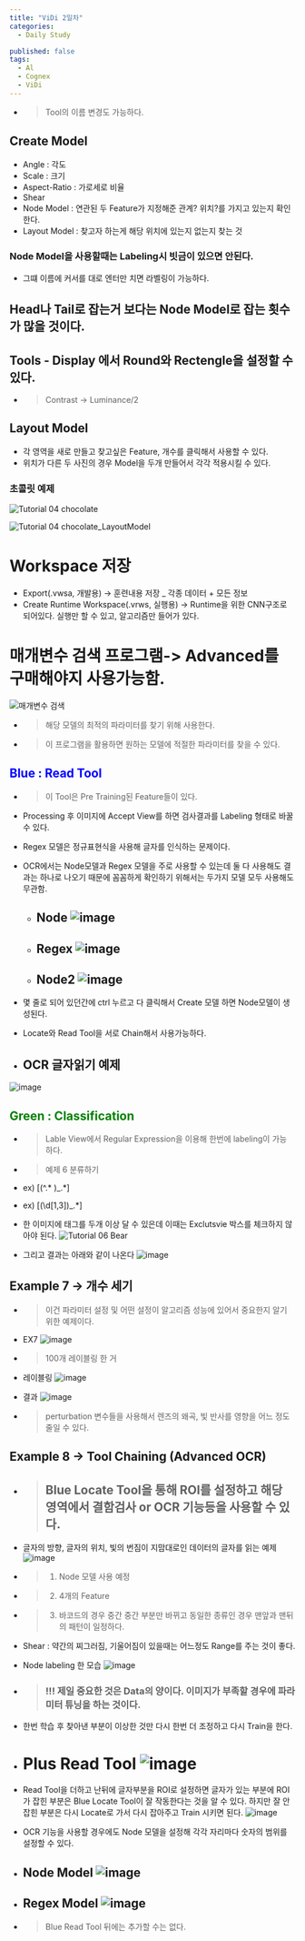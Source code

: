 ```yaml
---
title: "ViDi 2일차"
categories:
  - Daily Study

published: false
tags:
  - Al
  - Cognex
  - ViDi
---
```


- > Tool의 이름 변경도 가능하다. 

## Create Model
- Angle : 각도
- Scale : 크기
- Aspect-Ratio : 가로세로 비율
- Shear
- Node Model : 연관된 두 Feature가 지정해준 관계? 위치?를 가지고 있는지 확인한다.
- Layout Model : 찾고자 하는게 해당 위치에 있는지 없는지 찾는 것
### Node Model을 사용할때는 Labeling시 빗금이 있으면 안된다.
- 그떄 이름에 커서를 대로 엔터만 치면 라벨링이 가능하다.

## Head나 Tail로 잡는거 보다는 Node Model로 잡는 횟수가 많을 것이다. 

## Tools - Display 에서 Round와 Rectengle을 설정할 수 있다. 

- > Contrast ->  Luminance/2 



## Layout Model
- 각 영역을 새로 만들고 찾고싶은 Feature, 개수를 클릭해서 사용할 수 있다.
- 위치가 다른 두 사진의 경우 Model을 두개 만들어서 각각 적용시킬 수 있다. 

### 초콜릿 예제
![Tutorial 04 chocolate](https://user-images.githubusercontent.com/38587274/148337883-924f4881-5e67-4a53-b6a8-a3d006e68d55.PNG)

![Tutorial 04 chocolate_LayoutModel](https://user-images.githubusercontent.com/38587274/148337899-4ccaff8a-4060-49be-bd23-0132435a5a2f.PNG)
# Workspace 저장
- Export(.vwsa, 개발용) -> 훈련내용 저장 _ 각종 데이터 + 모든 정보
- Create Runtime Workspace(.vrws, 실행용) ->  Runtime을 위한 CNN구조로 되어있다. 실행만 할 수 있고, 알고리즘만 들어가 있다. 


# 매개변수 검색 프로그램-> Advanced를 구매해야지 사용가능함.
![매개변수 검색](https://user-images.githubusercontent.com/38587274/148337909-58e32b70-2bf3-4883-a332-c87f6721ef1b.PNG)

- > 해당 모델의 최적의 파라미터를 찾기 위해 사용한다.
- > 이 프로그램을 활용하면 원하는 모델에 적절한 파라미터를 찾을 수 있다. 


## <span style="color:blue">Blue : Read Tool</span>
- > 이 Tool은 Pre Training된 Feature들이 있다. 
- Processing 후 이미지에 Accept View를 하면 검사결과를 Labeling 형태로 바꿀 수 있다. 
- Regex 모델은 정규표현식을 사용해 글자를 인식하는 문제이다. 
- OCR에서는 Node모델과 Regex 모델을 주로 사용할 수 있는데 둘 다 사용해도 결과는 하나로 나오기 때문에 꼼꼼하게 확인하기 위해서는 두가지 모델 모두 사용해도 무관함.
    - ## Node ![image](https://user-images.githubusercontent.com/38587274/148338449-d4ff5c00-3347-4417-90ba-383f07108a20.png)
    - ## Regex ![image](https://user-images.githubusercontent.com/38587274/148338479-b36ee92f-6abd-4887-a535-14c31921400d.png)
    - ## Node2 ![image](https://user-images.githubusercontent.com/38587274/148338512-76dd9367-3844-42f2-acdc-e7831d06b3c2.png)
- 몇 줄로 되어 있던간에 ctrl 누르고 다 클릭해서 Create 모델 하면 Node모델이 생성된다. 
- Locate와 Read Tool을 서로 Chain해서 사용가능하다. 

- ## OCR 글자읽기 예제
 ![image](https://user-images.githubusercontent.com/38587274/148338537-990399dc-6741-4021-93ad-a4b7ebb2a1f6.png)

## <span style="color:green">Green : Classification</span>
- > Lable View에서 Regular Expression을 이용해 한번에 labeling이 가능 하다. 
- > 예제 6 분류하기 
- ex) [(^.* )_.*]
- ex) [(\d[1,3])_.*]

- 한 이미지에 태그를 두개 이상 달 수 있은데 이때는 Exclutsvie 박스를 체크하지 않아야 된다. ![Tutorial 06 Bear](https://user-images.githubusercontent.com/38587274/148337905-33372cff-bc36-41fb-ac73-938838c4566e.PNG)

- 그리고 결과는 아래와 같이 나온다 
![image](https://user-images.githubusercontent.com/38587274/148338078-bb6c3bcb-2daa-4671-b6e4-dfaad15f6428.png)


## Example 7 -> 개수 세기
- > 이건 파라미터 설정 및 어떤 설정이 알고리즘 성능에 있어서 중요한지 알기 위한 예제이다. 

- EX7 ![image](https://user-images.githubusercontent.com/38587274/148339197-71d85d2d-83ae-419e-8b49-59e09ab31856.png)

- > 100개 레이블링 한 거 

- 레이블링 ![image](https://user-images.githubusercontent.com/38587274/148339812-dc7bcd86-e78a-4d37-b934-369634741bf3.png)

- 결과 ![image](https://user-images.githubusercontent.com/38587274/148341355-ae0c816f-e3c0-4ecf-81c3-4dc88a08743a.png)


- > perturbation 변수들을 사용해서 렌즈의 왜곡, 빛 반사를 영향을 어느 정도 줄일 수 있다. 

## Example 8 -> Tool Chaining (Advanced OCR)
- > ## Blue Locate Tool을 통해 ROI를 설정하고 해당 영역에서 결함검사 or OCR 기능등을 사용할 수 있다. 
- 글자의 방향, 글자의 위치, 빛의 번짐이 지맘대로인 데이터의 글자를 읽는 예제 ![image](https://user-images.githubusercontent.com/38587274/148341832-f3ca5639-e1cd-45aa-afc8-9621b1d9d72e.png)

- > 1. Node 모델 사용 예정  
- > 2. 4개의 Feature 
- > 3. 바코드의 경우 중간 중간 부분만 바뀌고 동일한 종류인 경우 맨앞과 맨뒤의 패턴이 일정하다. 
- Shear : 약간의 찌그러짐, 기울어짐이 있을때는 어느정도 Range를 주는 것이 좋다. 
- Node labeling 한 모습  ![image](https://user-images.githubusercontent.com/38587274/148343094-39eee18f-7a4e-4ff5-bc0c-c8509b352f58.png)

- > ### !!! 제일 중요한 것은 Data의 양이다. 이미지가 부족할 경우에 파라미터 튜닝을 하는 것이다.  

- 한번 학습 후 찾아낸 부분이 이상한 것만 다시 한번 더 조정하고 다시 Train을 한다. 

- # Plus Read Tool ![image](https://user-images.githubusercontent.com/38587274/148345273-366f3d8a-370f-42a9-9a67-ebb96532730e.png)

- Read Tool을 더하고 난뒤에 글자부분을 ROI로 설정하면 글자가 있는 부분에 ROI가 잡힌 부분은 Blue Locate Tool이 잘 작동한다는 것을 알 수 있다. 하지만 잘 안잡힌 부분은 다시 Locate로 가서 다시 잡아주고 Train 시키면 된다. ![image](https://user-images.githubusercontent.com/38587274/148345847-4ecc4502-ecb1-4d6f-8139-64ff2960a919.png)

- OCR 기능을 사용할 경우에도 Node 모델을 설정해 각각 자리마다 숫자의 범위를 설정할 수 있다. 
- ## Node Model  ![image](https://user-images.githubusercontent.com/38587274/148346262-dc2c62cf-6efd-4705-81a4-3d923f0c0e92.png)

- ## Regex Model  ![image](https://user-images.githubusercontent.com/38587274/148347099-9204b228-4d01-4ec7-8e4f-fd4be9113606.png)

- > Blue Read Tool 뒤에는 추가할 수는 없다. 
